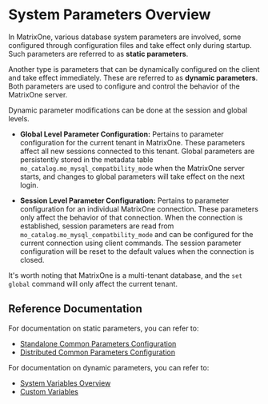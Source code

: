 # System Parameters Overview

In MatrixOne, various database system parameters are involved, some configured through configuration files and take effect only during startup. Such parameters are referred to as **static parameters**.

Another type is parameters that can be dynamically configured on the client and take effect immediately. These are referred to as **dynamic parameters**. Both parameters are used to configure and control the behavior of the MatrixOne server.

Dynamic parameter modifications can be done at the session and global levels.

- **Global Level Parameter Configuration:** Pertains to parameter configuration for the current tenant in MatrixOne. These parameters affect all new sessions connected to this tenant. Global parameters are persistently stored in the metadata table `mo_catalog.mo_mysql_compatbility_mode` when the MatrixOne server starts, and changes to global parameters will take effect on the next login.

- **Session Level Parameter Configuration:** Pertains to parameter configuration for an individual MatrixOne connection. These parameters only affect the behavior of that connection. When the connection is established, session parameters are read from `mo_catalog.mo_mysql_compatbility_mode` and can be configured for the current connection using client commands. The session parameter configuration will be reset to the default values when the connection is closed.

It's worth noting that MatrixOne is a multi-tenant database, and the `set global` command will only affect the current tenant.

## Reference Documentation

For documentation on static parameters, you can refer to:

- [Standalone Common Parameters Configuration](standalone-configuration-settings.md)
- [Distributed Common Parameters Configuration](distributed-configuration-settings.md)

For documentation on dynamic parameters, you can refer to:

- [System Variables Overview](../Variable/system-variables/system-variables-overview.md)
- [Custom Variables](../Variable/custom-variable.md)
